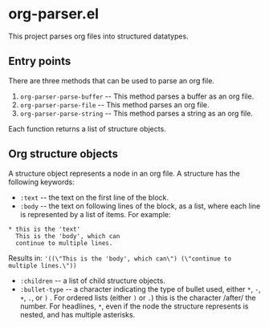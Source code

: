 # org-parser.el

This project parses org files into structured datatypes.

## Entry points

There are three methods that can be used to parse an org file.

1. `org-parser-parse-buffer` -- This method parses a buffer as an org file.
2. `org-parser-parse-file` -- This method parses an org file.
3. `org-parser-parse-string` -- This method parses a string as an org file.

Each function returns a list of structure objects.

## Org structure objects

A structure object represents a node in an org file. A structure has the following keywords:

* `:text` -- the text on the first line of the block.
* `:body` -- the text on following lines of the block, as a list, where each line is represented by a list of items.
For example:
```
* this is the 'text'
  This is the 'body', which can
  continue to multiple lines.
```
Results in:
`'((\"This is the 'body', which can\") (\"continue to multiple lines.\"))`

* `:children` -- a list of child structure objects.
* `:bullet-type` -- a character indicating the type of bullet used, either `*`, `-`, `+`, `.`, or `)` .  For ordered lists (either `)` or `.`) this is the character /after/ the number. For headlines, `*`, even if the node the structure represents is nested, and has multiple asterisks.